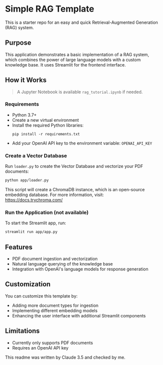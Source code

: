 # Simple RAG Template

This is a starter repo for an easy and quick Retrieval-Augmented Generation (RAG) system.

## Purpose

This application demonstrates a basic implementation of a RAG system, which combines the power of large language models with a custom knowledge base. It uses Streamlit for the frontend interface.

## How it Works

> A Jupyter Notebook is available `rag_tutorial.ipynb` if needed.

### Requirements

- Python 3.7+
- Create a new virtual environment
- Install the required Python libraries:
  ```
  pip install -r requirements.txt
  ```
- Add your OpenAI API key to the environment variable: `OPENAI_API_KEY`


### Create a Vector Database

Run `loader.py` to create the Vector Database and vectorize your PDF documents:

```bash
python app/loader.py
```

This script will create a ChromaDB instance, which is an open-source embedding database. For more information, visit: https://docs.trychroma.com/

### Run the Application (not available)

To start the Streamlit app, run: 

```bash
streamlit run app/app.py
```

## Features

- PDF document ingestion and vectorization
- Natural language querying of the knowledge base
- Integration with OpenAI's language models for response generation

## Customization

You can customize this template by:
- Adding more document types for ingestion
- Implementing different embedding models
- Enhancing the user interface with additional Streamlit components

## Limitations

- Currently only supports PDF documents
- Requires an OpenAI API key


This readme was written by Claude 3.5 and checked by me.